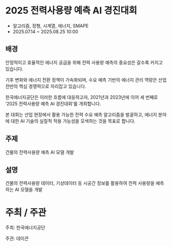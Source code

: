 # 2025 전력사용량 예측 AI 경진대회

- 알고리즘, 정형, 시계열, 에너지, SMAPE
- 2025.07.14 ~ 2025.08.25 10:00

## 배경

안정적이고 효율적인 에너지 공급을 위해 전력 사용량 예측의 중요성은 갈수록 커지고 있습니다.

기후 변화와 에너지 전환 정책이 가속화되며, 수요 예측 기반의 에너지 관리 역량은 산업 전반의 핵심 경쟁력으로 자리잡고 있습니다.

한국에너지공단은 이러한 흐름에 대응하고자, 2021년과 2023년에 이어 세 번째로 ‘2025 전력사용량 예측 AI 경진대회’를 개최합니다.

본 대회는 산업 현장에서 활용 가능한 전력 수요 예측 알고리즘을 발굴하고, 에너지 분야에 대한 AI 기술의 실질적 적용 가능성을 모색하는 것을 목표로 합니다.

## 주제

건물의 전력사용량 예측 AI 모델 개발

## 설명

건물의 전력사용량 데이터, 기상데이터 등 시공간 정보를 활용하여 전력 사용량을 예측하는 AI 모델을 개발

# 주최 / 주관

주최: 한국에너지공단

주관: 데이콘
